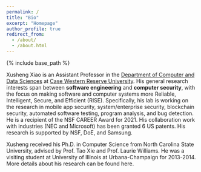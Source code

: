 ```yaml
---
permalink: /
title: "Bio"
excerpt: "Homepage"
author_profile: true
redirect_from: 
  - /about/
  - /about.html
---
```


{% include base_path %}

Xusheng Xiao is an Assistant Professor in the [Department of Computer and Data Sciences](http://engineering.case.edu/computer-and-data-sciences) at [Case Western Reserve University](http://www.case.edu/). His general research interests span between **software engineering** and **computer security**, with the focus on making software and computer systems more Reliable, Intelligent, Secure, and Efficient (RISE). Specifically, his lab is working on the research in mobile app security, system/enterprise security, blockchain security, automated software testing, program analysis, and bug detection. He is a recipient of the NSF CAREER Award for 2021. His collaboration work with industries (NEC and Microsoft) has been granted 6 US patents. His research is supported by NSF, DoE, and Samsung. 

Xusheng received his Ph.D. in Computer Science from North Carolina State University, advised by Prof. Tao Xie and Prof. Laurie Williams. He was a visiting student at University of Illinois at Urbana-Champaign for 2013-2014. More details about his research can be found here.


